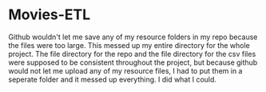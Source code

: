 # Movies-ETL

Github wouldn't let me save any of my resource folders in my repo because the files were too large. This messed up my entire directory for the whole project. The file directory for the repo and the file directory for the csv files were supposed to be consistent throughout the project, but because github would not let me upload any of my resource files, I had to put them in a seperate folder and it messed up everything.
 I did what I could.
